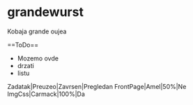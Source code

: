 grandewurst
===========

Kobaja grande oujea

==ToDo==

* Mozemo ovde
* drzati
* listu

Zadatak|Preuzeo|Zavrsen|Pregledan
FrontPage|Amel|50%|Ne
ImgCss|Carmack|100%|Da
